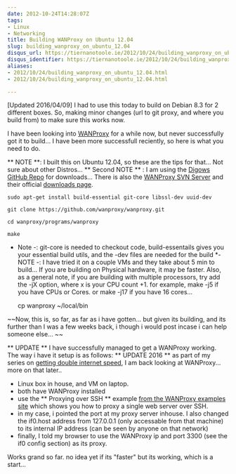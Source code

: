```yaml
---
date: 2012-10-24T14:28:07Z
tags:
- Linux
- Networking
title: Building WANProxy on Ubuntu 12.04
slug: building_wanproxy_on_ubuntu_12.04
disqus_url: https://tiernanotoole.ie/2012/10/24/building_wanproxy_on_ubuntu_12.04.html
disqus_identifier: https://tiernanotoole.ie/2012/10/24/building_wanproxy_on_ubuntu_12.04.html
aliases:
- 2012/10/24/building_wanproxy_on_ubuntu_12.04.html
- 2012/10/24/building_wanproxy_on_ubuntu_12.04.html

---
```

 
 
 
 
 
 
 

[Updated 2016/04/09] I had to use this today to build on Debian 8.3 for 2 different boxes. So, making minor changes (url to git proxy, and where you build from) to make sure this works now.

I have been looking into [WANProxy][1] for a while now, but never successfully got it to build... I have been more successfull reciently, so here is what you need to do.

** NOTE **: I built this on Ubuntu 12.04, so these are the tips for that... Not sure about other Distros...
** Second NOTE ** : I am using the [Digows GitHub Repo][2] for downloads... There is also the [WANProxy SVN Server][3] and their official [downloads page][4]. 

    sudo apt-get install build-essential git-core libssl-dev uuid-dev
    
    git clone https://github.com/wanproxy/wanproxy.git
    
    cd wanproxy/programs/wanproxy
    
    make


*  Note -: git-core is needed to checkout code, build-essentails gives you your essential build utils, and the -dev files are needed for the build
*- NOTE -: I have tried it on a couple VMs and they take about  5 min to build... If you are building on Physical hardware, it may be faster. Also, as a general note, if you are building with multiple processors, try add the -jX option, where x is your CPU count +1. for example, make -j5 if you have CPUs or Cores. or make -j17 if you have 16 cores... 

    cp wanproxy ~/local/bin 

~~Now, this is, so far, as far as i have gotten... but given its building, and its further than I was a few weeks back, i though i would post incase i can help someone else... ~~

** UPDATE ** I have successfully managed to get a WANProxy working. The way i have it setup is as follows:
** UPDATE 2016 ** as part of my series on [getting double internet speed][7], I am back looking at WANProxy... more on that later..

* Linux box in house, and VM on laptop.
* both have WANProxy installed
* use the ** Proxying over SSH ** example [from the WANProxy examples site][6] which shows you how to proxy a single web server over SSH. 
* in my case, i pointed the port at my proxy server inhouse. I also changed the if0.host address from 127.0.0.1 (only accessable from that machine) to its internal IP address (can be seen by anyone on that network)
* finally, I told my browser to use the WANProxy ip and port 3300 (see the if0 config section) as its proxy. 

Works grand so far. no idea yet if its "faster" but its working, which is a start...

[1]:http://www.wanproxy.org
[2]:http://github.com/diegows/wanproxy
[3]:http://wanproxy.org/svn/trunk
[4]:http://wanproxy.org/get.shtml
[5]:https://github.com/diegows/wanproxy/issues/1
[6]:http://wanproxy.org/examples.shtml
[7]:https://www.tiernanotoole.ie/tag/Projects/
